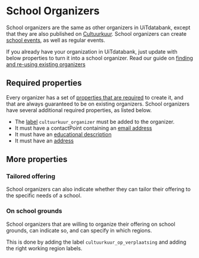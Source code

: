 # School Organizers

School organizers are the same as other organizers in UiTdatabank, except that they are also published on [Cultuurkuur](https://www.cultuurkuur.be).
School organizers can create [school events](../events/create-school.md), as well as regular events.

If you already have your organization in UiTdatabank, just update with below properties to turn it into a school organizer. Read our guide on [finding and re-using existing organizers](finding-and-reusing-organizers.md)

## Required properties

Every organizer has a set of [properties that are required](create.md#required-properties) to create it, and that are always guaranteed to be on existing organizers. School organizers have several additional required properties, as listed below.


* The [label](../shared/labels.md) `cultuurkuur_organizer` must be added to the organizer.
* It must have a contactPoint containing an [email address](/docs/uitdatabank/entry-api/shared/booking-and-contact-info#email)
* It must have an [educational description](/docs/uitdatabank/entry-api/reference/operations/update-a-organizer-educational-description)
* It must have an [address](/docs/uitdatabank/entry-api/reference/operations/update-a-organizer-address-1)

## More properties

### Tailored offering
School organizers can also indicate whether they can tailor their offering to the specific needs of a school. 

### On school grounds
School organizers that are willing to organize their offering on school grounds, can indicate so, and can specify in which regions. 

This is done by adding the label `cultuurkuur_op_verplaatsing` and adding the right working region labels.
